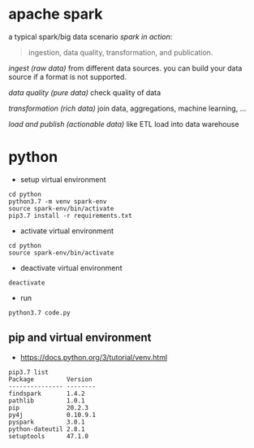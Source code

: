 # apache spark

a typical spark/big data scenario _spark in action_:
> ingestion,
> data quality,
> transformation, and
> publication.

_ingest (raw data)_ from different data sources. you can build your data source if a format is not supported.

_data quality (pure data)_ check quality of data

_transformation (rich data)_ join data, aggregations, machine learning, ...

_load and publish (actionable data)_ like ETL load into data warehouse

# python

* setup virtual environment
```
cd python
python3.7 -m venv spark-env
source spark-env/bin/activate
pip3.7 install -r requirements.txt
```

* activate virtual environment
```
cd python
source spark-env/bin/activate
```

* deactivate virtual environment
```
deactivate
```

* run 
```
python3.7 code.py
```

## pip and virtual environment
* https://docs.python.org/3/tutorial/venv.html
```
pip3.7 list
Package         Version
--------------- --------
findspark       1.4.2
pathlib         1.0.1
pip             20.2.3
py4j            0.10.9.1
pyspark         3.0.1
python-dateutil 2.8.1
setuptools      47.1.0
```
